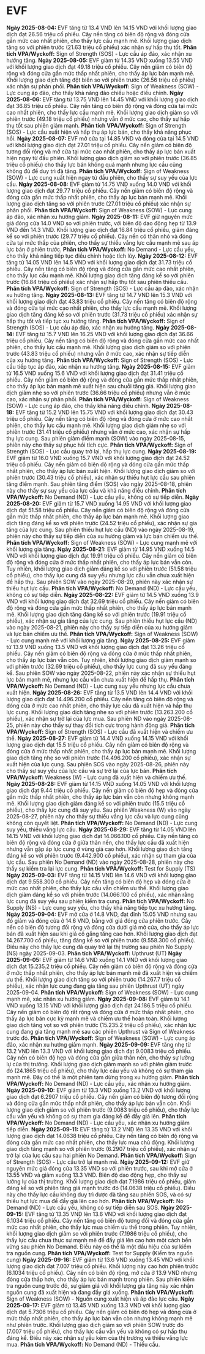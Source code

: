 # EVF

**Ngày 2025-08-04:** EVF tăng từ 13.4 VND lên 14.15 VND với khối lượng giao dịch đạt 26.56 triệu cổ phiếu. Cây nến tăng có biên độ rộng và đóng cửa gần mức cao nhất phiên, cho thấy lực cầu mạnh mẽ. Khối lượng giao dịch tăng so với phiên trước (21.63 triệu cổ phiếu) xác nhận sự hấp thụ tốt. **Phân tích VPA/Wyckoff:** Sign of Strength (SOS) - Lực cầu áp đảo, xác nhận xu hướng tăng.
**Ngày 2025-08-05:** EVF giảm từ 14.35 VND xuống 13.55 VND với khối lượng giao dịch đạt 49.18 triệu cổ phiếu. Cây nến giảm có biên độ rộng và đóng cửa gần mức thấp nhất phiên, cho thấy áp lực bán mạnh mẽ. Khối lượng giao dịch tăng đột biến so với phiên trước (26.56 triệu cổ phiếu) xác nhận sự phân phối. **Phân tích VPA/Wyckoff:** Sign of Weakness (SOW) - Lực cung áp đảo, cho thấy khả năng đảo chiều hoặc điều chỉnh.
**Ngày 2025-08-06:** EVF tăng từ 13.75 VND lên 14.45 VND với khối lượng giao dịch đạt 36.85 triệu cổ phiếu. Cây nến tăng có biên độ rộng và đóng cửa tại mức cao nhất phiên, cho thấy lực cầu mạnh mẽ. Khối lượng giao dịch giảm so với phiên trước (49.18 triệu cổ phiếu) nhưng vẫn ở mức cao, cho thấy sự hấp thụ tốt sau phiên giảm mạnh. **Phân tích VPA/Wyckoff:** Sign of Strength (SOS) - Lực cầu xuất hiện và hấp thụ áp lực bán, cho thấy khả năng phục hồi.
**Ngày 2025-08-07:** EVF mở cửa tại 14.85 VND và đóng cửa tại 14.5 VND với khối lượng giao dịch đạt 27.01 triệu cổ phiếu. Cây nến giảm có biên độ tương đối rộng và mở cửa tại mức cao nhất phiên, cho thấy áp lực bán xuất hiện ngay từ đầu phiên. Khối lượng giao dịch giảm so với phiên trước (36.85 triệu cổ phiếu) cho thấy lực bán không quá mạnh nhưng lực cầu cũng không đủ để duy trì đà tăng. **Phân tích VPA/Wyckoff:** Sign of Weakness (SOW) - Lực cung xuất hiện ngay từ đầu phiên, cho thấy sự suy yếu của lực cầu.
**Ngày 2025-08-08:** EVF giảm từ 14.75 VND xuống 14.0 VND với khối lượng giao dịch đạt 29.77 triệu cổ phiếu. Cây nến giảm có biên độ rộng và đóng cửa gần mức thấp nhất phiên, cho thấy áp lực bán mạnh mẽ. Khối lượng giao dịch tăng so với phiên trước (27.01 triệu cổ phiếu) xác nhận sự phân phối. **Phân tích VPA/Wyckoff:** Sign of Weakness (SOW) - Lực cung áp đảo, xác nhận xu hướng giảm.
**Ngày 2025-08-11:** EVF giữ nguyên mức giá đóng cửa 14.0 VND so với phiên trước, với biên độ dao động hẹp từ 13.9 VND đến 14.3 VND. Khối lượng giao dịch đạt 16.84 triệu cổ phiếu, giảm đáng kể so với phiên trước (29.77 triệu cổ phiếu). Cây nến có thân nhỏ và đóng cửa tại mức thấp của phiên, cho thấy sự thiếu vắng lực cầu mạnh mẽ sau áp lực bán ở phiên trước. **Phân tích VPA/Wyckoff:** No Demand - Lực cầu yếu, cho thấy khả năng tiếp tục điều chỉnh hoặc tích lũy.
**Ngày 2025-08-12:** EVF tăng từ 14.05 VND lên 14.5 VND với khối lượng giao dịch đạt 31.73 triệu cổ phiếu. Cây nến tăng có biên độ rộng và đóng cửa gần mức cao nhất phiên, cho thấy lực cầu mạnh mẽ. Khối lượng giao dịch tăng đáng kể so với phiên trước (16.84 triệu cổ phiếu) xác nhận sự hấp thụ tốt sau phiên thiếu cầu. **Phân tích VPA/Wyckoff:** Sign of Strength (SOS) - Lực cầu áp đảo, xác nhận xu hướng tăng.
**Ngày 2025-08-13:** EVF tăng từ 14.7 VND lên 15.3 VND với khối lượng giao dịch đạt 43.83 triệu cổ phiếu. Cây nến tăng có biên độ rộng và đóng cửa tại mức cao nhất phiên, cho thấy lực cầu mạnh mẽ. Khối lượng giao dịch tăng đáng kể so với phiên trước (31.73 triệu cổ phiếu) xác nhận sự hấp thụ tốt và tiếp tục xu hướng tăng. **Phân tích VPA/Wyckoff:** Sign of Strength (SOS) - Lực cầu áp đảo, xác nhận xu hướng tăng.
**Ngày 2025-08-14:** EVF tăng từ 15.7 VND lên 16.25 VND với khối lượng giao dịch đạt 36.66 triệu cổ phiếu. Cây nến tăng có biên độ rộng và đóng cửa gần mức cao nhất phiên, cho thấy lực cầu mạnh mẽ. Khối lượng giao dịch giảm so với phiên trước (43.83 triệu cổ phiếu) nhưng vẫn ở mức cao, xác nhận sự tiếp diễn của xu hướng tăng. **Phân tích VPA/Wyckoff:** Sign of Strength (SOS) - Lực cầu tiếp tục áp đảo, xác nhận xu hướng tăng.
**Ngày 2025-08-15:** EVF giảm từ 16.5 VND xuống 15.6 VND với khối lượng giao dịch đạt 31.41 triệu cổ phiếu. Cây nến giảm có biên độ rộng và đóng cửa gần mức thấp nhất phiên, cho thấy áp lực bán mạnh mẽ xuất hiện sau chuỗi tăng giá. Khối lượng giao dịch giảm nhẹ so với phiên trước (36.66 triệu cổ phiếu) nhưng vẫn ở mức cao, xác nhận sự phân phối. **Phân tích VPA/Wyckoff:** Sign of Weakness (SOW) - Lực cung áp đảo, cho thấy khả năng điều chỉnh.
**Ngày 2025-08-18:** EVF tăng từ 15.2 VND lên 15.75 VND với khối lượng giao dịch đạt 30.43 triệu cổ phiếu. Cây nến tăng có biên độ rộng và đóng cửa ở mức cao nhất phiên, cho thấy lực cầu mạnh mẽ. Khối lượng giao dịch giảm nhẹ so với phiên trước (31.41 triệu cổ phiếu) nhưng vẫn ở mức cao, xác nhận sự hấp thụ lực cung. Sau phiên giảm điểm mạnh (SOW) vào ngày 2025-08-15, phiên này cho thấy sự phục hồi tích cực. **Phân tích VPA/Wyckoff:** Sign of Strength (SOS) - Lực cầu quay trở lại, hấp thụ lực cung.
**Ngày 2025-08-19:** EVF giảm từ 16.0 VND xuống 15.7 VND với khối lượng giao dịch đạt 24.52 triệu cổ phiếu. Cây nến giảm có biên độ rộng và đóng cửa gần mức thấp nhất phiên, cho thấy áp lực bán xuất hiện. Khối lượng giao dịch giảm so với phiên trước (30.43 triệu cổ phiếu), xác nhận sự thiếu hụt lực cầu sau phiên tăng điểm mạnh. Sau phiên tăng điểm (SOS) vào ngày 2025-08-18, phiên này cho thấy sự suy yếu của lực cầu và khả năng điều chỉnh. **Phân tích VPA/Wyckoff:** No Demand (ND) - Lực cầu yếu, không có sự tiếp diễn.
**Ngày 2025-08-20:** EVF giảm từ 15.7 VND xuống 14.95 VND với khối lượng giao dịch đạt 51.58 triệu cổ phiếu. Cây nến giảm có biên độ rộng và đóng cửa gần mức thấp nhất phiên, cho thấy áp lực bán mạnh mẽ. Khối lượng giao dịch tăng đáng kể so với phiên trước (24.52 triệu cổ phiếu), xác nhận sự gia tăng của lực cung. Sau phiên thiếu hụt lực cầu (ND) vào ngày 2025-08-19, phiên này cho thấy sự tiếp diễn của xu hướng giảm và lực bán chiếm ưu thế. **Phân tích VPA/Wyckoff:** Sign of Weakness (SOW) - Lực cung mạnh mẽ với khối lượng gia tăng.
**Ngày 2025-08-21:** EVF giảm từ 14.95 VND xuống 14.5 VND với khối lượng giao dịch đạt 19.91 triệu cổ phiếu. Cây nến giảm có biên độ rộng và đóng cửa ở mức thấp nhất phiên, cho thấy áp lực bán vẫn còn. Tuy nhiên, khối lượng giao dịch giảm đáng kể so với phiên trước (51.58 triệu cổ phiếu), cho thấy lực cung đã suy yếu nhưng lực cầu vẫn chưa xuất hiện để hấp thụ. Sau phiên SOW vào ngày 2025-08-20, phiên này xác nhận sự thiếu hụt lực cầu. **Phân tích VPA/Wyckoff:** No Demand (ND) - Lực cầu yếu, không có sự tiếp diễn.
**Ngày 2025-08-22:** EVF giảm từ 14.5 VND xuống 13.9 VND với khối lượng giao dịch đạt 32.69 triệu cổ phiếu. Cây nến giảm có biên độ rộng và đóng cửa gần mức thấp nhất phiên, cho thấy áp lực bán mạnh mẽ. Khối lượng giao dịch tăng đáng kể so với phiên trước (19.91 triệu cổ phiếu), xác nhận sự gia tăng của lực cung. Sau phiên thiếu hụt lực cầu (ND) vào ngày 2025-08-21, phiên này cho thấy sự tiếp diễn của xu hướng giảm và lực bán chiếm ưu thế. **Phân tích VPA/Wyckoff:** Sign of Weakness (SOW) - Lực cung mạnh mẽ với khối lượng gia tăng.
**Ngày 2025-08-25:** EVF giảm từ 13.9 VND xuống 13.5 VND với khối lượng giao dịch đạt 13.26 triệu cổ phiếu. Cây nến giảm có biên độ rộng và đóng cửa ở mức thấp nhất phiên, cho thấy áp lực bán vẫn còn. Tuy nhiên, khối lượng giao dịch giảm mạnh so với phiên trước (32.69 triệu cổ phiếu), cho thấy lực cung đã suy yếu đáng kể. Sau phiên SOW vào ngày 2025-08-22, phiên này xác nhận sự thiếu hụt lực bán mạnh mẽ, nhưng lực cầu vẫn chưa xuất hiện để hấp thụ. **Phân tích VPA/Wyckoff:** No Demand (ND) - Lực cung suy yếu nhưng lực cầu chưa xuất hiện.
**Ngày 2025-08-26:** EVF tăng từ 13.5 VND lên 14.4 VND với khối lượng giao dịch đạt 14.496.200 cổ phiếu. Cây nến tăng có biên độ rộng và đóng cửa ở mức cao nhất phiên, cho thấy lực cầu đã xuất hiện và hấp thụ lực cung. Khối lượng giao dịch tăng nhẹ so với phiên trước (13.263.200 cổ phiếu), xác nhận sự trở lại của lực mua. Sau phiên ND vào ngày 2025-08-25, phiên này cho thấy sự thay đổi tích cực trong hành động giá. **Phân tích VPA/Wyckoff:** Sign of Strength (SOS) - Lực cầu đã xuất hiện và chiếm ưu thế.
**Ngày 2025-08-27:** EVF giảm từ 14.4 VND xuống 14.15 VND với khối lượng giao dịch đạt 15.5 triệu cổ phiếu. Cây nến giảm có biên độ rộng và đóng cửa ở mức thấp nhất phiên, cho thấy áp lực bán mạnh mẽ. Khối lượng giao dịch tăng nhẹ so với phiên trước (14.496.200 cổ phiếu), xác nhận sự xuất hiện của lực cung. Sau phiên SOS vào ngày 2025-08-26, phiên này cho thấy sự suy yếu của lực cầu và sự trở lại của lực bán. **Phân tích VPA/Wyckoff:** Weakness (W) - Lực cung đã xuất hiện và chiếm ưu thế.
**Ngày 2025-08-28:** EVF giảm từ 14.15 VND xuống 14.05 VND với khối lượng giao dịch đạt 9.44 triệu cổ phiếu. Cây nến giảm có biên độ hẹp và đóng cửa gần mức thấp nhất phiên, cho thấy áp lực bán vẫn còn nhưng không mạnh mẽ. Khối lượng giao dịch giảm đáng kể so với phiên trước (15.5 triệu cổ phiếu), cho thấy lực cung đã suy yếu. Sau phiên Weakness (W) vào ngày 2025-08-27, phiên này cho thấy sự thiếu vắng lực cầu và lực cung cũng không còn quyết liệt. **Phân tích VPA/Wyckoff:** No Demand (ND) - Lực cung suy yếu, thiếu vắng lực cầu.
**Ngày 2025-08-29:** EVF tăng từ 14.05 VND lên 14.15 VND với khối lượng giao dịch đạt 14.066.100 cổ phiếu. Cây nến tăng có biên độ rộng và đóng cửa ở giữa thân nến, cho thấy lực cầu đã xuất hiện nhưng vẫn gặp áp lực cung ở vùng giá cao hơn. Khối lượng giao dịch tăng đáng kể so với phiên trước (9.442.900 cổ phiếu), xác nhận sự tham gia của lực cầu. Sau phiên No Demand (ND) vào ngày 2025-08-28, phiên này cho thấy sự kiểm tra lại lực cung. **Phân tích VPA/Wyckoff:** Test for Supply (TS)
**Ngày 2025-09-03:** EVF tăng từ 14.15 VND lên 14.6 VND với khối lượng giao dịch đạt 9.558.300 cổ phiếu. Cây nến tăng có biên độ hẹp và đóng cửa ở mức cao nhất phiên, cho thấy lực cầu vẫn chiếm ưu thế. Khối lượng giao dịch giảm đáng kể so với phiên trước (14.066.100 cổ phiếu), xác nhận rằng lực cung đã suy yếu sau phiên kiểm tra cung. **Phân tích VPA/Wyckoff:** No Supply (NS) - Lực cung suy yếu, cho thấy khả năng tiếp tục xu hướng tăng.
**Ngày 2025-09-04:** EVF mở cửa ở 14.8 VND, đạt đỉnh 15.05 VND nhưng sau đó giảm và đóng cửa ở 14.6 VND, bằng với giá đóng cửa phiên trước. Cây nến có biên độ tương đối rộng và đóng cửa dưới giá mở cửa, cho thấy áp lực bán đã xuất hiện sau khi giá cố gắng tăng cao hơn. Khối lượng giao dịch đạt 14.267.700 cổ phiếu, tăng đáng kể so với phiên trước (9.558.300 cổ phiếu). Điều này cho thấy lực cung đã quay trở lại thị trường sau phiên No Supply (NS) ngày 2025-09-03. **Phân tích VPA/Wyckoff:** Upthrust (UT)
**Ngày 2025-09-05:** EVF giảm từ 14.6 VND xuống 14.1 VND với khối lượng giao dịch đạt 15.235.2 triệu cổ phiếu. Cây nến giảm có biên độ rộng và đóng cửa ở mức thấp nhất phiên, cho thấy áp lực bán mạnh mẽ đã xuất hiện và chiếm ưu thế. Khối lượng giao dịch tăng so với phiên trước (14.267.7 triệu cổ phiếu), xác nhận lực cung đang gia tăng sau phiên Upthrust (UT) ngày 2025-09-04. **Phân tích VPA/Wyckoff:** Sign of Weakness (SOW) - Lực cung mạnh mẽ, xác nhận xu hướng giảm.
**Ngày 2025-09-08:** EVF giảm từ 14.1 VND xuống 13.15 VND với khối lượng giao dịch đạt 24.186.5 triệu cổ phiếu. Cây nến giảm có biên độ rất rộng và đóng cửa ở mức thấp nhất phiên, cho thấy áp lực bán cực kỳ mạnh mẽ và chiếm ưu thế hoàn toàn. Khối lượng giao dịch tăng vọt so với phiên trước (15.235.2 triệu cổ phiếu), xác nhận lực cung đang gia tăng mạnh mẽ sau các phiên Upthrust và Sign of Weakness trước đó. **Phân tích VPA/Wyckoff:** Sign of Weakness (SOW) - Lực cung áp đảo, xác nhận xu hướng giảm mạnh.
**Ngày 2025-09-09:** EVF tăng nhẹ từ 13.2 VND lên 13.3 VND với khối lượng giao dịch đạt 9.0083 triệu cổ phiếu. Cây nến có biên độ hẹp và đóng cửa gần giữa thân nến, cho thấy sự lưỡng lự của thị trường. Khối lượng giao dịch giảm mạnh so với phiên giảm trước đó (24.1865 triệu cổ phiếu), cho thấy lực cầu yếu và không có sự tham gia mạnh mẽ. Đây có thể là một phiên tạm dừng trong xu hướng giảm. **Phân tích VPA/Wyckoff:** No Demand (ND) - Lực cầu yếu, xác nhận xu hướng giảm.
**Ngày 2025-09-10:** EVF giảm từ 13.3 VND xuống 13.2 VND với khối lượng giao dịch đạt 6.2907 triệu cổ phiếu. Cây nến giảm có biên độ tương đối rộng và đóng cửa gần mức thấp nhất phiên, cho thấy áp lực bán vẫn còn. Khối lượng giao dịch giảm so với phiên trước (9.0083 triệu cổ phiếu), cho thấy lực cầu vẫn yếu và không có sự tham gia đáng kể để đẩy giá lên. **Phân tích VPA/Wyckoff:** No Demand (ND) - Lực cầu yếu, xác nhận xu hướng giảm tiếp diễn.
**Ngày 2025-09-11:** EVF tăng từ 13.2 VND lên 13.35 VND với khối lượng giao dịch đạt 14.0638 triệu cổ phiếu. Cây nến tăng có biên độ rộng và đóng cửa gần mức cao nhất phiên, cho thấy lực mua chủ động. Khối lượng giao dịch tăng mạnh so với phiên trước (6.2907 triệu cổ phiếu), xác nhận sự trở lại của lực cầu sau hai phiên No Demand. **Phân tích VPA/Wyckoff:** Sign of Strength (SOS) - Lực cầu trở lại mạnh mẽ.
**Ngày 2025-09-12:** EVF giữ nguyên mức giá đóng cửa 13.35 VND so với phiên trước, sau khi mở cửa ở 13.55 VND và giảm xuống 13.3 VND. Biên độ dao động hẹp, cho thấy sự lưỡng lự của thị trường. Khối lượng giao dịch đạt 7.1986 triệu cổ phiếu, giảm đáng kể so với phiên tăng giá mạnh trước đó (14.0638 triệu cổ phiếu). Điều này cho thấy lực cầu không duy trì được đà tăng sau phiên SOS, và có sự thiếu hụt lực mua để đẩy giá lên cao hơn. **Phân tích VPA/Wyckoff:** No Demand (ND) - Lực cầu yếu, không có sự tiếp diễn sau SOS.
**Ngày 2025-09-15:** EVF tăng từ 13.35 VND lên 13.6 VND với khối lượng giao dịch đạt 6.1034 triệu cổ phiếu. Cây nến tăng có biên độ tương đối và đóng cửa gần mức cao nhất phiên, cho thấy lực mua chiếm ưu thế trong phiên. Tuy nhiên, khối lượng giao dịch giảm so với phiên trước (7.1986 triệu cổ phiếu), cho thấy lực cầu chưa thực sự mạnh mẽ để đẩy giá lên cao hơn một cách bền vững sau phiên No Demand. Điều này có thể là một dấu hiệu của sự kiểm tra nguồn cung. **Phân tích VPA/Wyckoff:** Test for Supply (Kiểm tra nguồn cung)
**Ngày 2025-09-16:** EVF giảm từ 13.6 VND xuống 13.45 VND với khối lượng giao dịch đạt 7.007 triệu cổ phiếu. Khối lượng này cao hơn phiên trước (6.1034 triệu cổ phiếu). Cây nến có biên độ rộng, mở cửa ở 13.9 VND nhưng đóng cửa thấp hơn, cho thấy áp lực bán mạnh trong phiên. Sau phiên kiểm tra nguồn cung trước đó, sự giảm giá với khối lượng gia tăng này xác nhận nguồn cung đã xuất hiện và đang đẩy giá xuống. **Phân tích VPA/Wyckoff:** Sign of Weakness (SOW) - Nguồn cung xuất hiện và áp đảo lực cầu.
**Ngày 2025-09-17:** EVF giảm từ 13.45 VND xuống 13.3 VND với khối lượng giao dịch đạt 5.7306 triệu cổ phiếu. Cây nến giảm có biên độ hẹp và đóng cửa ở mức thấp nhất phiên, cho thấy áp lực bán vẫn còn nhưng không mạnh mẽ như phiên trước. Khối lượng giao dịch giảm so với phiên SOW trước đó (7.007 triệu cổ phiếu), cho thấy lực cầu vẫn yếu và không có sự hấp thụ đáng kể. Điều này xác nhận sự yếu kém của thị trường và thiếu vắng lực mua. **Phân tích VPA/Wyckoff:** No Demand (ND) - Thiếu cầu.

